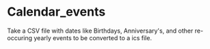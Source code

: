 
# Calendar_events
Take a CSV file with dates like Birthdays, Anniversary's, and other re-occuring yearly events to be converted to a ics file. 
